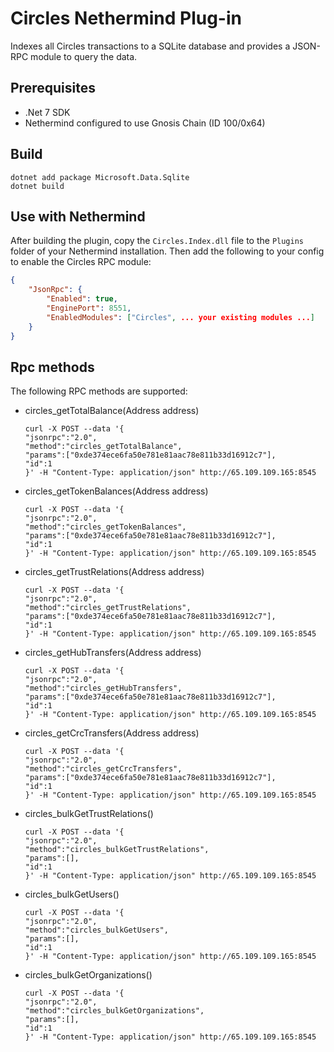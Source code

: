 # Circles Nethermind Plug-in
Indexes all Circles transactions to a SQLite database and provides a JSON-RPC module to query the data.

## Prerequisites
* .Net 7 SDK
* Nethermind configured to use Gnosis Chain (ID 100/0x64)

## Build
```shell
dotnet add package Microsoft.Data.Sqlite
dotnet build
```

## Use with Nethermind
After building the plugin, copy the `Circles.Index.dll` file to the `Plugins` folder of your Nethermind installation. Then add the following to your config to enable the Circles RPC module:
```json
{
    "JsonRpc": {
        "Enabled": true,
        "EnginePort": 8551,
        "EnabledModules": ["Circles", ... your existing modules ...]
    }
}
```

## Rpc methods
The following RPC methods are supported:
* circles_getTotalBalance(Address address)
    ```shell
    curl -X POST --data '{
    "jsonrpc":"2.0",
    "method":"circles_getTotalBalance",
    "params":["0xde374ece6fa50e781e81aac78e811b33d16912c7"],
    "id":1
    }' -H "Content-Type: application/json" http://65.109.109.165:8545
    ```
* circles_getTokenBalances(Address address)
    ```shell
    curl -X POST --data '{
    "jsonrpc":"2.0",
    "method":"circles_getTokenBalances",
    "params":["0xde374ece6fa50e781e81aac78e811b33d16912c7"],
    "id":1
    }' -H "Content-Type: application/json" http://65.109.109.165:8545
    ```
* circles_getTrustRelations(Address address)
    ```shell
    curl -X POST --data '{
    "jsonrpc":"2.0",
    "method":"circles_getTrustRelations",
    "params":["0xde374ece6fa50e781e81aac78e811b33d16912c7"],
    "id":1
    }' -H "Content-Type: application/json" http://65.109.109.165:8545
    ```
* circles_getHubTransfers(Address address)
    ```shell
    curl -X POST --data '{
    "jsonrpc":"2.0",
    "method":"circles_getHubTransfers",
    "params":["0xde374ece6fa50e781e81aac78e811b33d16912c7"],
    "id":1
    }' -H "Content-Type: application/json" http://65.109.109.165:8545
    ```
* circles_getCrcTransfers(Address address)
    ```shell
    curl -X POST --data '{
    "jsonrpc":"2.0",
    "method":"circles_getCrcTransfers",
    "params":["0xde374ece6fa50e781e81aac78e811b33d16912c7"],
    "id":1
    }' -H "Content-Type: application/json" http://65.109.109.165:8545
    ```
* circles_bulkGetTrustRelations()
    ```shell
    curl -X POST --data '{
    "jsonrpc":"2.0",
    "method":"circles_bulkGetTrustRelations",
    "params":[],
    "id":1
    }' -H "Content-Type: application/json" http://65.109.109.165:8545
    ```
* circles_bulkGetUsers()
    ```shell
    curl -X POST --data '{
    "jsonrpc":"2.0",
    "method":"circles_bulkGetUsers",
    "params":[],
    "id":1
    }' -H "Content-Type: application/json" http://65.109.109.165:8545
    ```
* circles_bulkGetOrganizations()
    ```shell
    curl -X POST --data '{
    "jsonrpc":"2.0",
    "method":"circles_bulkGetOrganizations",
    "params":[],
    "id":1
    }' -H "Content-Type: application/json" http://65.109.109.165:8545
    ```
